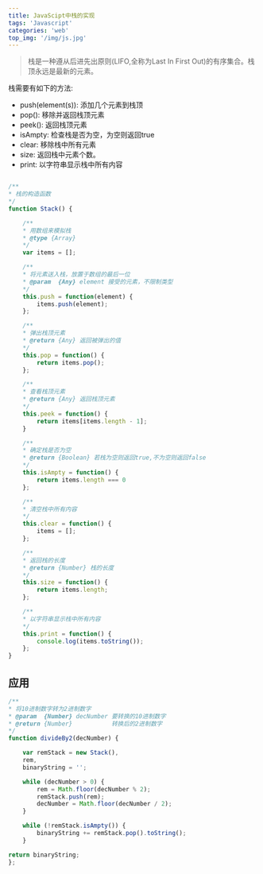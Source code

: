 ```yaml
---
title: JavaScipt中栈的实现
tags: 'Javascript'
categories: 'web'
top_img: '/img/js.jpg'
---
```

> 栈是一种遵从后进先出原则(LIFO,全称为Last In First Out)的有序集合。栈顶永远是最新的元素。

栈需要有如下的方法:
<ul><li>
push(element(s)): 添加几个元素到栈顶</li><li>
pop(): 移除并返回栈顶元素</li><li>
peek(): 返回栈顶元素</li><li>
isAmpty: 检查栈是否为空，为空则返回true</li><li>
clear: 移除栈中所有元素</li><li>
size: 返回栈中元素个数。</li><li>
print: 以字符串显示栈中所有内容</li></ul>

``` javascript

/**
* 栈的构造函数
*/
function Stack() {

    /**
    * 用数组来模拟栈
    * @type {Array}
    */
    var items = [];

    /**
    * 将元素送入栈，放置于数组的最后一位
    * @param  {Any} element 接受的元素，不限制类型
    */
    this.push = function(element) {
        items.push(element);
    };

    /**
    * 弹出栈顶元素
    * @return {Any} 返回被弹出的值
    */
    this.pop = function() {
        return items.pop();
    };

    /**
    * 查看栈顶元素
    * @return {Any} 返回栈顶元素
    */
    this.peek = function() {
        return items[items.length - 1];
    }

    /**
    * 确定栈是否为空
    * @return {Boolean} 若栈为空则返回true,不为空则返回false
    */
    this.isAmpty = function() {
        return items.length === 0
    };

    /**
    * 清空栈中所有内容
    */
    this.clear = function() {
        items = [];
    };

    /**
    * 返回栈的长度
    * @return {Number} 栈的长度
    */
    this.size = function() {
        return items.length;
    };

    /**
    * 以字符串显示栈中所有内容
    */
    this.print = function() {
        console.log(items.toString());
    };
}

```
## 应用

``` javascript
/**
* 将10进制数字转为2进制数字
* @param  {Number} decNumber 要转换的10进制数字
* @return {Number}           转换后的2进制数字
*/
function divideBy2(decNumber) {

    var remStack = new Stack(),
    rem,
    binaryString = '';

    while (decNumber > 0) {
        rem = Math.floor(decNumber % 2);
        remStack.push(rem);
        decNumber = Math.floor(decNumber / 2);
    }

    while (!remStack.isAmpty()) {
        binaryString += remStack.pop().toString();
    }

return binaryString;
};
```
